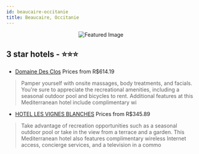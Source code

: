 ```yaml
---
id: beaucaire-occitanie
title: Beaucaire, Occitanie
---
```


<center><img src="https://i.travelapi.com/hotels/3000000/2050000/2040200/2040109/8bf37de9_z.jpg" alt="Featured Image" /></center>


##  3 star hotels - ⭐️⭐️⭐️

-    [Domaine Des Clos](https://us.hurb.com/hotels/beaucaire/domaine-des-clos-JNP-JP532773?cmp=18055) Prices from R$614.19
   > Pamper yourself with onsite massages, body treatments, and facials. You're sure to appreciate the recreational amenities, including a seasonal outdoor pool and bicycles to rent. Additional features at this Mediterranean hotel include complimentary wi
-    [HOTEL LES VIGNES BLANCHES](https://us.hurb.com/hotels/beaucaire/hotel-les-vignes-blanches-JNP-JP058437?cmp=18055) Prices from R$345.89
   > Take advantage of recreation opportunities such as a seasonal outdoor pool or take in the view from a terrace and a garden. This Mediterranean hotel also features complimentary wireless Internet access, concierge services, and a television in a commo
